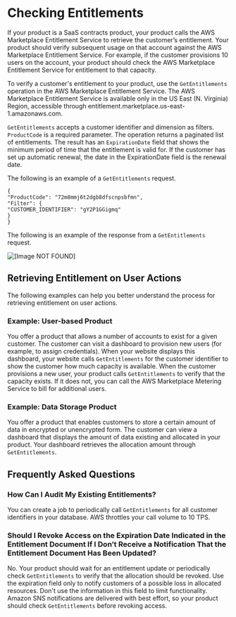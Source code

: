# Checking Entitlements<a name="checking-entitlements"></a>

 If your product is a SaaS contracts product, your product calls the AWS Marketplace Entitlement Service to retrieve the customer’s entitlement\. Your product should verify subsequent usage on that account against the AWS Marketplace Entitlement Service\. For example, if the customer provisions 10 users on the account, your product should check the AWS Marketplace Entitlement Service for entitlement to that capacity\. 

To verify a customer's entitlement to your product, use the `GetEntitlements` operation in the AWS Marketplace Entitlement Service\. The AWS Marketplace Entitlement Service is available only in the US East \(N\. Virginia\) Region, accessible through entitlement\.marketplace\.us\-east\-1\.amazonaws\.com\. 

 `GetEntitlements` accepts a customer identifier and dimension as filters\. `ProductCode` is a required parameter\. The operation returns a paginated list of entitlements\. The result has an `ExpirationDate` field that shows the minimum period of time that the entitlement is valid for\. If the customer has set up automatic renewal, the date in the ExpirationDate field is the renewal date\.

The following is an example of a `GetEntitlements` request\. 

```
{ 
"ProductCode": "72m8mmj6t2dgb8dfscnpsbfmn", 
"Filter": { 
"CUSTOMER_IDENTIFIER": "gY2P1GGigmq" 
} 
}
```

 The following is an example of the response from a `GetEntitlements` request\. 

 ![\[Image NOT FOUND\]](http://docs.aws.amazon.com/marketplace/latest/userguide/images/saas-getentitlements-response.png) 

## Retrieving Entitlement on User Actions<a name="retrieving-entitlement-on-user-actions"></a>

 The following examples can help you better understand the process for retrieving entitlement on user actions\. 

### Example: User\-based Product<a name="example-user-based-application"></a>

 You offer a product that allows a number of accounts to exist for a given customer\. The customer can visit a dashboard to provision new users \(for example, to assign credentials\)\. When your website displays this dashboard, your website calls `GetEntitlements` for the customer identifier to show the customer how much capacity is available\. When the customer provisions a new user, your product calls `GetEntitlements` to verify that the capacity exists\. If it does not, you can call the AWS Marketplace Metering Service to bill for additional users\. 

### Example: Data Storage Product<a name="example-data-storage-application"></a>

 You offer a product that enables customers to store a certain amount of data in encrypted or unencrypted form\. The customer can view a dashboard that displays the amount of data existing and allocated in your product\. Your dashboard retrieves the allocation amount through `GetEntitlements`\. 

## Frequently Asked Questions<a name="api-check-entitlements-frequently-asked-questions"></a>

### How Can I Audit My Existing Entitlements?<a name="how-can-i-audit-my-existing-entitlements"></a>

 You can create a job to periodically call `GetEntitlements` for all customer identifiers in your database\. AWS throttles your call volume to 10 TPS\. 

### Should I Revoke Access on the Expiration Date Indicated in the Entitlement Document If I Don’t Receive a Notification That the Entitlement Document Has Been Updated?<a name="should-i-revoke-access-on-the-expiration-date-indicated"></a>

 No\. Your product should wait for an entitlement update or periodically check `GetEntitlements` to verify that the allocation should be revoked\. Use the expiration field only to notify customers of a possible loss in allocated resources\. Don't use the information in this field to limit functionality\. Amazon SNS notifications are delivered with best effort, so your product should check `GetEntitlements` before revoking access\. 